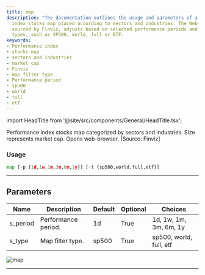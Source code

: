 ```yaml
---
title: map
description: "The documentation outlines the usage and parameters of a performance"
  index stocks map placed according to sectors and industries. The Web-Based map tool,
  sourced by Finviz, adjusts based on selected performance periods and map filter
  types, such as SP500, world, full or ETF.
keywords:
- Performance index
- stocks map
- sectors and industries
- market cap
- Finviz
- map filter type
- Performance period
- sp500
- world
- full
- etf
---
```


import HeadTitle from '@site/src/components/General/HeadTitle.tsx';

<HeadTitle title="economy /map - Reference | OpenBB Terminal Docs" />

Performance index stocks map categorized by sectors and industries. Size represents market cap. Opens web-browser. [Source: Finviz]

### Usage

```python
map [-p {1d,1w,1m,3m,6m,1y}] [-t {sp500,world,full,etf}]
```

---

## Parameters

| Name | Description | Default | Optional | Choices |
| ---- | ----------- | ------- | -------- | ------- |
| s_period | Performance period. | 1d | True | 1d, 1w, 1m, 3m, 6m, 1y |
| s_type | Map filter type. | sp500 | True | sp500, world, full, etf |

![map](https://user-images.githubusercontent.com/46355364/154042399-ede7eb15-de7f-4de7-8541-3700ad2a97a0.png)

---
